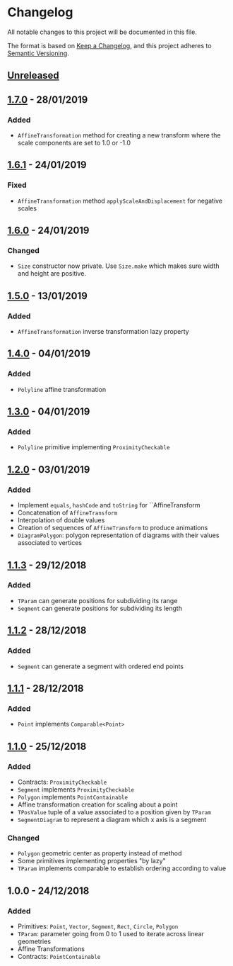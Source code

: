 # Changelog
All notable changes to this project will be documented in this file.

The format is based on [Keep a Changelog](https://keepachangelog.com/en/1.0.0/),
and this project adheres to [Semantic Versioning](https://semver.org/spec/v2.0.0.html).

## [Unreleased]

## [1.7.0] - 28/01/2019
### Added
- `AffineTransformation` method for creating a new transform where the scale components are set to 1.0 or -1.0

## [1.6.1] - 24/01/2019
### Fixed
- `AffineTransformation` method `applyScaleAndDisplacement` for negative scales 

## [1.6.0] - 24/01/2019
### Changed
- `Size` constructor now private. Use `Size.make` which makes sure width and height are positive.

## [1.5.0] - 13/01/2019
### Added
- `AffineTransformation` inverse transformation lazy property

## [1.4.0] - 04/01/2019
### Added
- `Polyline` affine transformation

## [1.3.0] - 04/01/2019
### Added
- `Polyline` primitive implementing `ProximityCheckable`

## [1.2.0] - 03/01/2019
### Added
- Implement `equals`, `hashCode` and `toString` for ``AffineTransform
- Concatenation of `AffineTransform`
- Interpolation of double values
- Creation of sequences of `AffineTransform` to produce animations
- `DiagramPolygon`: polygon representation of diagrams with their values associated to vertices

## [1.1.3] - 29/12/2018
### Added
- `TParam` can generate positions for subdividing its range
- `Segment` can generate positions for subdividing its length

## [1.1.2] - 28/12/2018
### Added
- `Segment` can generate a segment with ordered end points

## [1.1.1] - 28/12/2018
### Added
- `Point` implements `Comparable<Point>`

## [1.1.0] - 25/12/2018
### Added
- Contracts: `ProximityCheckable`
- `Segment` implements `ProximityCheckable`
- `Polygon` implements `PointContainable`
- Affine transformation creation for scaling about a point
- `TPosValue` tuple of a value associated to a position given by `TParam`
- `SegmentDiagram` to represent a diagram which x axis is a segment

### Changed
- `Polygon` geometric center as property instead of method
- Some primitives implementing properties "by lazy"
- `TParam` implements comparable to establish ordering according to value

## 1.0.0 - 24/12/2018
### Added
- Primitives: `Point`, `Vector`, `Segment`, `Rect`, `Circle`, `Polygon`
- `TParam`: parameter going from 0 to 1 used to iterate across linear geometries
- Affine Transformations
- Contracts: `PointContainable`

[Unreleased]: https://github.com/angelsolaorbaiceta/geom2d/compare/v1.0.0...HEAD
[1.7.0]: https://github.com/angelsolaorbaiceta/geom2d/compare/v1.6.1...v1.7.0
[1.6.1]: https://github.com/angelsolaorbaiceta/geom2d/compare/v1.6.0...v1.6.1
[1.6.0]: https://github.com/angelsolaorbaiceta/geom2d/compare/v1.5.0...v1.6.0
[1.5.0]: https://github.com/angelsolaorbaiceta/geom2d/compare/v1.4.0...v1.5.0
[1.4.0]: https://github.com/angelsolaorbaiceta/geom2d/compare/v1.3.0...v1.4.0
[1.3.0]: https://github.com/angelsolaorbaiceta/geom2d/compare/v1.2.0...v1.3.0
[1.2.0]: https://github.com/angelsolaorbaiceta/geom2d/compare/v1.1.3...v1.2.0
[1.1.3]: https://github.com/angelsolaorbaiceta/geom2d/compare/v1.1.2...v1.1.3
[1.1.2]: https://github.com/angelsolaorbaiceta/geom2d/compare/v1.1.1...v1.1.2
[1.1.1]: https://github.com/angelsolaorbaiceta/geom2d/compare/v1.1.0...v1.1.1
[1.1.0]: https://github.com/angelsolaorbaiceta/geom2d/compare/v1.0.0...v1.1.0
